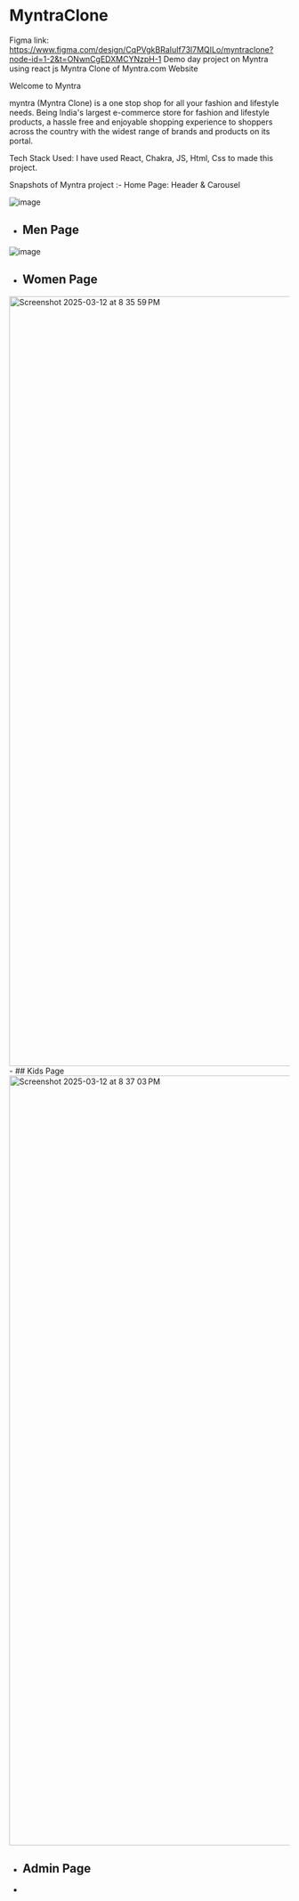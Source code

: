 # MyntraClone
Figma link:  https://www.figma.com/design/CqPVgkBRaIuIf73l7MQILo/myntraclone?node-id=1-2&t=ONwnCgEDXMCYNzpH-1
Demo day project on Myntra using react js Myntra Clone of Myntra.com Website

Welcome to Myntra

myntra (Myntra Clone) is a one stop shop for all your fashion and lifestyle needs. Being India's largest e-commerce store for fashion and lifestyle products, a hassle free and enjoyable shopping experience to shoppers across the country with the widest range of brands and products on its portal.

Tech Stack Used:
I have used React, Chakra, JS, Html, Css to made this project.

Snapshots of Myntra project :-
Home Page: Header & Carousel

![image](https://github.com/user-attachments/assets/f9bb2f90-86c2-4d0e-9d60-14b93f66a6e0)
- ## Men Page
![image](https://github.com/user-attachments/assets/c199c831-8e38-40bc-8936-603a8e0f3349)

- ## Women Page
<img width="1384" alt="Screenshot 2025-03-12 at 8 35 59 PM" src="https://github.com/user-attachments/assets/04d1799e-f971-48e6-935e-76c8ea0d70b5" />
- ## Kids Page
<img width="1384" alt="Screenshot 2025-03-12 at 8 37 03 PM" src="https://github.com/user-attachments/assets/0ba83f5d-ecfa-4f94-a245-70d705b75dbc" />

- ## Admin Page
- 




